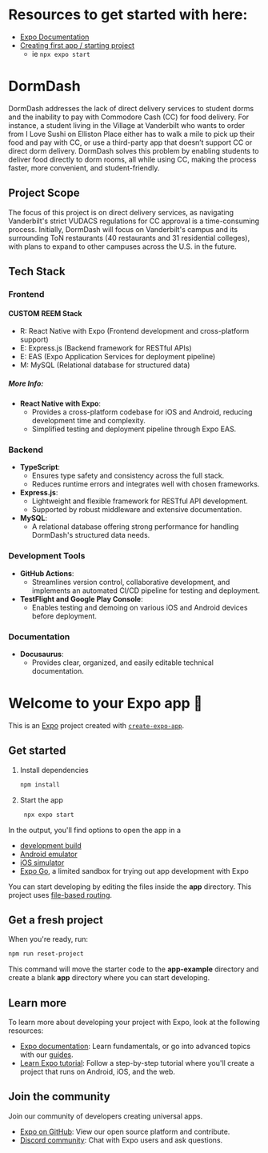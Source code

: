 # Resources to get started with here:

- [Expo Documentation](https://docs.expo.dev/)
- [Creating first app / starting project](https://docs.expo.dev/tutorial/create-your-first-app/)
  - ie `npx expo start`




# DormDash

DormDash addresses the lack of direct delivery services to student dorms and the inability to pay with Commodore Cash (CC) for food delivery. For instance, a student living in the Village at Vanderbilt who wants to order from I Love Sushi on Elliston Place either has to walk a mile to pick up their food and pay with CC, or use a third-party app that doesn’t support CC or direct dorm delivery. DormDash solves this problem by enabling students to deliver food directly to dorm rooms, all while using CC, making the process faster, more convenient, and student-friendly.

## Project Scope
The focus of this project is on direct delivery services, as navigating Vanderbilt's strict VUDACS regulations for CC approval is a time-consuming process. Initially, DormDash will focus on Vanderbilt's campus and its surrounding ToN restaurants (40 restaurants and 31 residential colleges), with plans to expand to other campuses across the U.S. in the future.

## Tech Stack

### **Frontend**

#### **CUSTOM REEM Stack**
- R: React Native with Expo (Frontend development and cross-platform support)
- E: Express.js (Backend framework for RESTful APIs)
- E: EAS (Expo Application Services for deployment pipeline)
- M: MySQL (Relational database for structured data)

##### More Info:
- **React Native with Expo**:
  - Provides a cross-platform codebase for iOS and Android, reducing development time and complexity.
  - Simplified testing and deployment pipeline through Expo EAS.

### **Backend**
- **TypeScript**:
  - Ensures type safety and consistency across the full stack.
  - Reduces runtime errors and integrates well with chosen frameworks.
- **Express.js**:
  - Lightweight and flexible framework for RESTful API development.
  - Supported by robust middleware and extensive documentation.
- **MySQL**:
  - A relational database offering strong performance for handling DormDash's structured data needs.

### **Development Tools**
- **GitHub Actions**:
  - Streamlines version control, collaborative development, and implements an automated CI/CD pipeline for testing and deployment.
- **TestFlight and Google Play Console**:
  - Enables testing and demoing on various iOS and Android devices before deployment.

### **Documentation**
- **Docusaurus**:
  - Provides clear, organized, and easily editable technical documentation.



# Welcome to your Expo app 👋

This is an [Expo](https://expo.dev) project created with [`create-expo-app`](https://www.npmjs.com/package/create-expo-app).

## Get started

1. Install dependencies

   ```bash
   npm install
   ```

2. Start the app

   ```bash
    npx expo start
   ```

In the output, you'll find options to open the app in a

- [development build](https://docs.expo.dev/develop/development-builds/introduction/)
- [Android emulator](https://docs.expo.dev/workflow/android-studio-emulator/)
- [iOS simulator](https://docs.expo.dev/workflow/ios-simulator/)
- [Expo Go](https://expo.dev/go), a limited sandbox for trying out app development with Expo

You can start developing by editing the files inside the **app** directory. This project uses [file-based routing](https://docs.expo.dev/router/introduction).

## Get a fresh project

When you're ready, run:

```bash
npm run reset-project
```

This command will move the starter code to the **app-example** directory and create a blank **app** directory where you can start developing.

## Learn more

To learn more about developing your project with Expo, look at the following resources:

- [Expo documentation](https://docs.expo.dev/): Learn fundamentals, or go into advanced topics with our [guides](https://docs.expo.dev/guides).
- [Learn Expo tutorial](https://docs.expo.dev/tutorial/introduction/): Follow a step-by-step tutorial where you'll create a project that runs on Android, iOS, and the web.

## Join the community

Join our community of developers creating universal apps.

- [Expo on GitHub](https://github.com/expo/expo): View our open source platform and contribute.
- [Discord community](https://chat.expo.dev): Chat with Expo users and ask questions.
